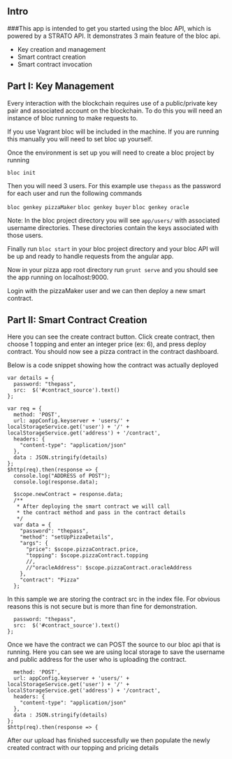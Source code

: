 ## Intro

###This app is intended to get you started using the bloc API, which is powered by a STRATO API. It demonstrates 3 main feature of the bloc api.
  * Key creation and management
  * Smart contract creation
  * Smart contract invocation

## Part I: Key Management

Every interaction with the blockchain requires use of a public/private key pair and associated account on the blockchain. To do this you will need an instance of bloc running to make requests to.

If you use Vagrant bloc will be included in the machine. If you are running this manually you will need to set bloc up yourself. 

Once the environment is set up you will need to create a bloc project by running 

`bloc init` 

Then you will need 3 users. For this example use `thepass` as the password for each user and run the following commands

`bloc genkey pizzaMaker`
`bloc genkey buyer`
`bloc genkey oracle`


Note: In the bloc project directory you will see `app/users/` with associated username directories. These directories contain the keys associated with those users. 

Finally run `bloc start` in your bloc project directory and your bloc API will be up and ready to handle requests from the angular app.

Now in your pizza app root directory run `grunt serve` and you should see the app running on localhost:9000.

Login with the pizzaMaker user and we can then deploy a new smart contract.


## Part II: Smart Contract Creation

Here you can see the create contract button. Click create contract, then choose 1 topping and enter an integer price (ex: 6), and press deploy contract. You should now see a pizza contract in the contract dashboard.

Below is a code snippet showing how the contract was actually deployed

```
var details = {
  password: "thepass",
  src:  $('#contract_source').text()
};

var req = {
  method: 'POST',
  url: appConfig.keyserver + 'users/' + localStorageService.get('user') + '/' + localStorageService.get('address') + '/contract',
  headers: {
    "content-type": "application/json"
  },
  data : JSON.stringify(details)
};
$http(req).then(response => {
  console.log("ADDRESS of POST");
  console.log(response.data);

  $scope.newContract = response.data;
  /**
   * After deploying the smart contract we will call 
   * the contract method and pass in the contract details
   */
  var data = {
    "password": "thepass",
    "method": "setUpPizzaDetails",
    "args": {
      "price": $scope.pizzaContract.price,
      "topping": $scope.pizzaContract.topping
      //,
      //"oracleAddress": $scope.pizzaContract.oracleAddress
    },
    "contract": "Pizza"
  };
```

In this sample we are storing the contract src in the index file. For obvious reasons this is not secure but is more than fine for demonstration. 

```var details = {
  password: "thepass",
  src:  $('#contract_source').text()
};
```

Once we have the contract we can POST the source to our bloc api that is running. Here you can see we are using local storage to save the username and public address for the user who is uploading the contract.

```var req = {
  method: 'POST',
  url: appConfig.keyserver + 'users/' + localStorageService.get('user') + '/' + localStorageService.get('address') + '/contract',
  headers: {
    "content-type": "application/json"
  },
  data : JSON.stringify(details)
};
$http(req).then(response => {
```

After our upload has finished successfully we then populate the newly created contract with our topping and pricing details

```







